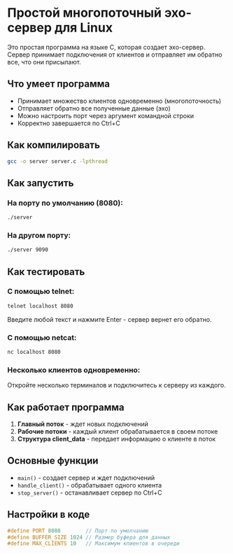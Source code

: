 # Простой многопоточный эхо-сервер для Linux

Это простая программа на языке C, которая создает эхо-сервер. Сервер принимает подключения от клиентов и отправляет им обратно все, что они присылают.

## Что умеет программа

- Принимает множество клиентов одновременно (многопоточность)
- Отправляет обратно все полученные данные (эхо)
- Можно настроить порт через аргумент командной строки
- Корректно завершается по Ctrl+C

## Как компилировать

```bash
gcc -o server server.c -lpthread
```

## Как запустить

### На порту по умолчанию (8080):
```bash
./server
```

### На другом порту:
```bash
./server 9090
```

## Как тестировать

### С помощью telnet:
```bash
telnet localhost 8080
```
Введите любой текст и нажмите Enter - сервер вернет его обратно.

### С помощью netcat:
```bash
nc localhost 8080
```

### Несколько клиентов одновременно:
Откройте несколько терминалов и подключитесь к серверу из каждого.

## Как работает программа

1. **Главный поток** - ждет новых подключений
2. **Рабочие потоки** - каждый клиент обрабатывается в своем потоке
3. **Структура client_data** - передает информацию о клиенте в поток

## Основные функции

- `main()` - создает сервер и ждет подключений
- `handle_client()` - обрабатывает одного клиента 
- `stop_server()` - останавливает сервер по Ctrl+C

## Настройки в коде

```c
#define PORT 8080        // Порт по умолчанию
#define BUFFER_SIZE 1024 // Размер буфера для данных
#define MAX_CLIENTS 10   // Максимум клиентов в очереди
```
